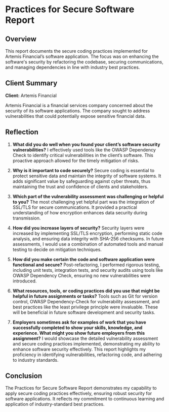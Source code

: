 # Practices for Secure Software Report

## Overview

This report documents the secure coding practices implemented for Artemis Financial’s software application. The focus was on enhancing the software's security by refactoring the codebase, securing communications, and managing dependencies in line with industry best practices.

## Client Summary

**Client:** Artemis Financial

Artemis Financial is a financial services company concerned about the security of its software applications. The company sought to address vulnerabilities that could potentially expose sensitive financial data.

## Reflection

1. **What did you do well when you found your client’s software security vulnerabilities?**
   I effectively used tools like the OWASP Dependency Check to identify critical vulnerabilities in the client’s software. This proactive approach allowed for the timely mitigation of risks.

2. **Why is it important to code securely?**
   Secure coding is essential to protect sensitive data and maintain the integrity of software systems. It adds significant value by safeguarding against cyber threats, thus maintaining the trust and confidence of clients and stakeholders.

3. **Which part of the vulnerability assessment was challenging or helpful to you?**
   The most challenging yet helpful part was the integration of SSL/TLS for secure communications. It provided a practical understanding of how encryption enhances data security during transmission.

4. **How did you increase layers of security?**
   Security layers were increased by implementing SSL/TLS encryption, performing static code analysis, and ensuring data integrity with SHA-256 checksums. In future assessments, I would use a combination of automated tools and manual testing to decide on mitigation techniques.

5. **How did you make certain the code and software application were functional and secure?**
   Post-refactoring, I performed rigorous testing, including unit tests, integration tests, and security audits using tools like OWASP Dependency Check, ensuring no new vulnerabilities were introduced.

6. **What resources, tools, or coding practices did you use that might be helpful in future assignments or tasks?**
   Tools such as Git for version control, OWASP Dependency-Check for vulnerability assessment, and best practices like the least privilege principle were invaluable. These will be beneficial in future software development and security tasks.

7. **Employers sometimes ask for examples of work that you have successfully completed to show your skills, knowledge, and experience. What might you show future employers from this assignment?**
   I would showcase the detailed vulnerability assessment and secure coding practices implemented, demonstrating my ability to enhance software security effectively. This report highlights my proficiency in identifying vulnerabilities, refactoring code, and adhering to industry standards.

## Conclusion

The Practices for Secure Software Report demonstrates my capability to apply secure coding practices effectively, ensuring robust security for software applications. It reflects my commitment to continuous learning and application of industry-standard best practices.
